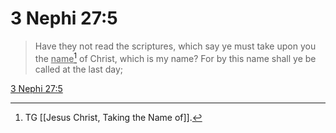 # 3 Nephi 27:5

> Have they not read the scriptures, which say ye must take upon you the <u>name</u>[^a] of Christ, which is my name? For by this name shall ye be called at the last day;

[3 Nephi 27:5](https://www.churchofjesuschrist.org/study/scriptures/bofm/3-ne/27?lang=eng&id=p5#p5)


[^a]: TG [[Jesus Christ, Taking the Name of]].
